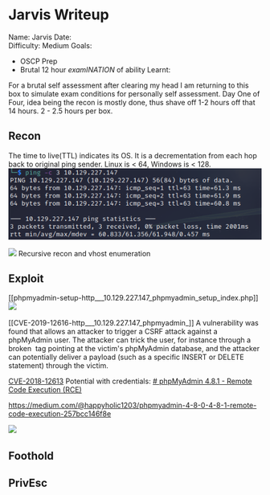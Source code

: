 # Jarvis Writeup
Name: Jarvis
Date:  
Difficulty:  Medium
Goals:  
- OSCP Prep
- Brutal 12 hour *examINATION* of ability
Learnt:

For a brutal self assessment after clearing my head I am returning to this box to simulate exam conditions for personally self assessment. Day One of Four, idea being the recon is mostly done, thus shave off 1-2 hours off that 14 hours. 2 - 2.5 hours per box.


## Recon

The time to live(TTL) indicates its OS. It is a decrementation from each hop back to original ping sender. Linux is < 64, Windows is < 128.
![ping](HackTheBox/Retired-Machines/Jarvis/Screenshots/ping.png)

![](domainname.png)
Recursive recon and vhost enumeration 

## Exploit


[[phpmyadmin-setup-http___10.129.227.147_phpmyadmin_setup_index.php]] 
![](phpmyadminsetup.png)


[[CVE-2019-12616-http___10.129.227.147_phpmyadmin_]]
A vulnerability was found that allows an attacker to trigger a CSRF attack against a phpMyAdmin user. The attacker can trick the user, for instance through a broken  tag pointing at the victim's phpMyAdmin database, and the attacker can potentially deliver a payload (such as a specific INSERT or DELETE statement) through the victim.

[CVE-2018-12613](https://nvd.nist.gov/vuln/detail/CVE-2018-12613)
Potential with credentials: [# phpMyAdmin 4.8.1 - Remote Code Execution (RCE)](https://www.exploit-db.com/exploits/50457)

https://medium.com/@happyholic1203/phpmyadmin-4-8-0-4-8-1-remote-code-execution-257bcc146f8e

![](tears.png)



## Foothold

## PrivEsc

      
